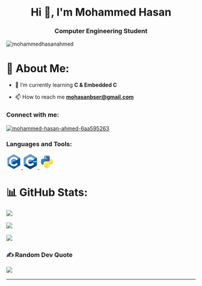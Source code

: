 <h1 align="center">Hi 👋, I'm Mohammed Hasan</h1>
<h3 align="center">Computer Engineering Student</h3>

<p align="left"> <img src="https://komarev.com/ghpvc/?username=mohammedhasanahmed&label=Profile%20views&color=0e75b6&style=flat" alt="mohammedhasanahmed" /> </p>

# 💫 About Me:
- 🌱 I’m currently learning **C & Embedded C**

- 📫 How to reach me **mohasanbser@gmail.com**

<h3 align="left">Connect with me:</h3>
<p align="left">
<a href="https://linkedin.com/in/mohammed-hasan-ahmed-6aa595263" target="blank"><img align="center" src="https://raw.githubusercontent.com/rahuldkjain/github-profile-readme-generator/master/src/images/icons/Social/linked-in-alt.svg" alt="mohammed-hasan-ahmed-6aa595263" height="30" width="40" /></a>
</p>

<h3 align="left">Languages and Tools:</h3>
<p align="left"> <a href="https://www.cprogramming.com/" target="_blank" rel="noreferrer"> <img src="https://raw.githubusercontent.com/devicons/devicon/master/icons/c/c-original.svg" alt="c" width="40" height="40"/> </a> <a href="https://www.w3schools.com/cpp/" target="_blank" rel="noreferrer"> <img src="https://raw.githubusercontent.com/devicons/devicon/master/icons/cplusplus/cplusplus-original.svg" alt="cplusplus" width="40" height="40"/> </a> <a href="https://www.python.org" target="_blank" rel="noreferrer"> <img src="https://raw.githubusercontent.com/devicons/devicon/master/icons/python/python-original.svg" alt="python" width="40" height="40"/> </a> </p>

# 📊 GitHub Stats:

![](https://github-readme-stats.vercel.app/api?username=MohammedHasanAhmed&theme=radical&hide_border=true&include_all_commits=true&count_private=true)<br/>

![](https://github-readme-streak-stats.herokuapp.com/?user=MohammedHasanAhmed&theme=radical&hide_border=true)<br/>

![](https://github-readme-stats.vercel.app/api/top-langs/?username=MohammedHasanAhmed&theme=radical&hide_border=true&include_all_commits=true&count_private=true&layout=compact)


### ✍️ Random Dev Quote
![](https://quotes-github-readme.vercel.app/api?type=horizontal&theme=radical)

---

